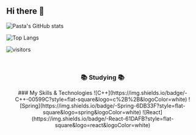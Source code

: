 ## Hi there 👋


![Pasta's GitHub stats](https://github-readme-stats.vercel.app/api?username=pasta&show_icons=true&theme=radical)

![Top Langs](https://github-readme-stats.vercel.app/api/top-langs/?username=anuraghazra&layout=compact)

![visitors](https://visitor-badge.glitch.me/badge?page_id=pastarobber.pastarobber)



<br>

<h3 align="center">📚 Studying 📚</h3>
<div align="center">
### My Skills & Technologies
![C++](https://img.shields.io/badge/-C++-00599C?style=flat-square&logo=c%2B%2B&logoColor=white)
![Spring](https://img.shields.io/badge/-Spring-6DB33F?style=flat-square&logo=spring&logoColor=white)
![React](https://img.shields.io/badge/-React-61DAFB?style=flat-square&logo=react&logoColor=white)

</div>

<br>
